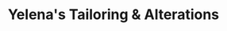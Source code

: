 ---
title: "Yelena's Tailoring & Alterations"
url: /richmond-heights/yelenas-tailoring-and-alterations/
shop: tailor
---